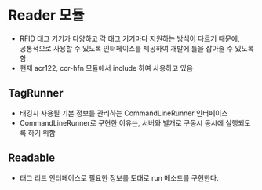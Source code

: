 # Reader 모듈
 - RFID 태그 기기가 다양하고 각 태그 기기마다 지원하는 방식이 다르기 때문에,  
    공통적으로 사용할 수 있도록 인터페이스를 제공하여 개발에 틀을 잡아줄 수 있도록 함.  
- 현재 acr122, ccr-hfn 모듈에서 include 하여 사용하고 있음

## TagRunner
- 태깅시 사용될 기본 정보를 관리하는 CommandLineRunner 인터페이스
- CommandLineRunner로 구현한 이유는, 서버와 별개로 구동시 동시에 실행되도록 하기 위함

## Readable
- 태그 리드 인터페이스로 필요한 정보를 토대로 run 메소드를 구현한다.
